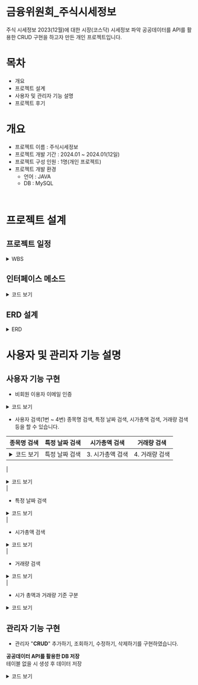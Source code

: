 # 금융위원회_주식시세정보
주식 시세정보 2023(12월)에 대한 시장(코스닥) 시세정보 파악
공공데이터를 API를 활용한 CRUD 구현을 하고자 만든 개인 프로젝트입니다.


# 목차
* 개요
* 프로젝트 설계
* 사용자 및 관리자 기능 설명
* 프로젝트 후기


# 개요
* 프로젝트 이름 : 주식시세정보
* 프로젝트 개발 기간 : 2024.01 ~ 2024.01(12일)
* 프로젝트 구성 인원 : 1명(개인 프로젝트)
* 프로젝트 개발 환경
  * 언어 : JAVA
  * DB : MySQL

<br>

# 프로젝트 설계

## 프로젝트 일정
<details>
    <summary>WBS</summary>

![image](https://github.com/koyuhjkl123/stock-quotes/assets/94844952/9e91501c-da59-407f-99f2-4d662c619153)


</details>

## 인터페이스 메소드
<details>
    <summary>코드 보기</summary>


![image](https://github.com/koyuhjkl123/stock-quotes/assets/94844952/969041e2-ca6f-4dd7-b769-dc1a2bb7740f)

</details>

## ERD 설계
<details>
    <summary>ERD</summary>

![image](https://github.com/koyuhjkl123/stock-quotes/assets/94844952/1fe20023-00f1-46d7-acf3-2776229f10e8)


</details>

# 사용자 및 관리자 기능 설명

## 사용자 기능 구현

* 비회원 이용자 이메일 인증
<details>
    <summary>코드 보기</summary>

```java
@Override
	public void SqlSelect() {
		System.out.println("---------- 주식시세정보 ----------");
		System.out.print("1. 비 회원 이용자  |  2. 관리자");
		
		int user = sc.nextInt();
		if (user == 1) {
			System.out.println("1회용으로 검색하실 이메일이 필요합니다.");
			System.out.println("인증하실 이메일 명 :");
			String email = sc.next();
			AdminEmail(email); // 해당 메소드의 매개변수 사용자 이메일

// 이메일 인증 시 아래와 같이 Admin 클래스에 있는 메소드들이 실행됩니다.
@Override
	public void AdminEmail(String email) {

		System.out.println("입력하신 해당 메일에 인증번호를 전송합니다.");
		String user_email = email; // 사용자 이메일

		String email_title = "이메일 인증"; // 사용자가 받을 이메일 제목
//			        6자리 숫자가 랜덤으로 발송됨
		String user_email_body = "인증 코드: " + GenerateVerificationCode();

		String is_key = user_email_body.substring(7); // 해당 발송된 인증 메일
		System.out.println("생성된 인증 코드: " + is_key);
		// 발신 이메일 계정 설정
		String admin_email = "koyu12315@gmail.com"; // 관리자 이메일 정보
		String admin_email_pwd = "qoli ivvo sasc ofae"; // 관리자 이메일 비밀번호

		// SMTP 서버 설정
		String email_server_host = "smtp.gmail.com";
		String email_server_port = "587";

		// 이메일 전송
		SendEmail(user_email, email_title, user_email_body, admin_email, admin_email_pwd, email_server_host, email_server_port);

		System.out.println("해당 메일로 받으신 인증번호를 입력하세요 : ");
		String user_is_key = sc.next();

		if (user_is_key.equals(is_key)) {
			System.out.println("고객님의 인증메일이 성공하였습니다.");
		} else {
			System.out.println("고객님의 인증메일이 실패하였습니다.");
		}
	}

	@Override
//	관리자 메일로 사용자에게 인증메일 발송
	public void SendEmail(String user_email, String email_title, String email_body, String admin_email,
			String admin_email_pwd, String email_server_host, String email_server_port) {
		Properties properties = new Properties();
		properties.put("mail.smtp.auth", "true"); // SMTP 인증을 사용할지 여부를 나타냅니다. "true"로 설정하면 SMTP 서버에 대한 인증
//		SMTP 인증은 이메일을 보내려는 사용자가 자신의 계정 정보로 서버에 로그인하여 승인되어야만 메일을 발송할 수 있도록 하는 보안 기능
		properties.put("mail.smtp.starttls.enable", "true"); // 사용하여 암호화된 통신을 활성화할지 여부를 나타냅니다. "true"로 설정하면 암호화된 통신이 활성화
//		이메일 클라이언트는 SMTP 서버와의 통신 시에 TLS를 사용하여 데이터를 암호화합니다. T
//		LS를 사용하면 데이터가 전송 중에 안전하게 보호되므로 중요한 정보가 포함된 이메일이 누출되거나 조작되지 않도록 보안성을 향상
		properties.put("mail.smtp.host", email_server_host);
		properties.put("mail.smtp.port", email_server_port);
//	        qoli ivvo sasc ofae // 2차 앱 비밀번호

//	       session 객체 생성: 이메일 전송에 필요한 세션을 설정
//	        Authenticator를 이용한 인증: Authenticator 클래스를 상속받아 발신자 계정의 아이디와 비밀번호를 제공하여 이메일 서버에 인증
		Session session = Session.getInstance(properties, new Authenticator() {
			@Override
//	           해당 클래스의 메소드는 아이디와 비밀번호를 저장하는데 사용되고 이메일 발송 시 이 정보를 사용하여 
//	            이메일 서버에 로그인하고 발신자 이메일 주소와 관련된 계정으로 인증을 수행
			protected PasswordAuthentication getPasswordAuthentication() {
//				JavaMail API를 사용하여 이메일을 보낼 때, 발신자 이메일 주소와 관련된 계정으로 SMTP 서버에 로그인하여 발신자의 신원을 확인하고 이메일을 보낼 수 있도록 하는 역할
				return new PasswordAuthentication(admin_email, admin_email_pwd);
				}
		});
		try {
//	        	MimeMessage : 메세지의 구조와 내용을 설정
//	        	수신자, 제목, 본문 설정: 수신자 주소, 이메일 제목, 본문 내용을 설정
			MimeMessage message = new MimeMessage(session);
			message.setFrom(new InternetAddress(admin_email)); // 관리자 이메일 정보
			message.addRecipient(Message.RecipientType.TO, new InternetAddress(user_email)); // 사용자 이메일
			message.setSubject(email_title); // 이메일 제목
			message.setText(email_body); // 이메일 본문

			Transport.send(message); // 설정된 메세지를 전송함
			System.out.println("이메일이 성공적으로 전송되었습니다.");
		} catch (MessagingException e) {
			e.printStackTrace();
		}
	}

	@Override
//	사용자에게 이메일 발송 시 인증코드 6자리 생성하는 메서드
	public String GenerateVerificationCode() {

//		SecureRandom : 클래스는 자바에서 암호학적으로 안전한 난수를 생성하기 위한 클래스
//		다양한 알고리즘을 사용하여 난수를 생성할 수 있으며, 예측 불가능하고 안전한 특성을 갖도록 구현
//		보안 관련한 인증코드 발송 시 해당 클래스를 사용하는 것이 좋다
//		Random 클래스와는 달리 보다 안전한 난수를 생성
//		일반적인 Random 클래스는 알고리즘이 예측 가능하고, 암호학적으로 안전하지 않은 난수를 생성할 수 있기 때문에 보안적인 요구사항이 있는 상황에서는 사용 x
		SecureRandom random = new SecureRandom();
//		10자리의 인증번호를 생성하기 위해 10개의 스트링빌더를 생성한다.
		StringBuilder randomKey = new StringBuilder(6);

		for (int i = 0; i < 6; i++) {
//			0 ~ 9까지 랜덤으로 6번 반복해서 randomKeyBuilder에 넣는다.
			randomKey.append(random.nextInt(10));
		}

		return randomKey.toString();
	}
```
</details>


* 사용자 검색(1번 ~ 4번)
종목명 검색, 특정 날짜 검색, 시가총액 검색, 거래량 검색 등을 할 수 있습니다.


| 종목명 검색 | 특정 날짜 검색 | 시가총액 검색 | 거래량 검색 |
| --- | --- | --- | --- |
| <details> <summary>코드 보기</summary> <pre><code> while (true) { // 5번 선택 시 끝남 System.out.println("----------- 주식시세정보 (-검색-) --------"); System.out.println("1. 종목명 검색 | 특정 날짜 검색 | 3. 시가총액 검색 | 4. 거래량 검색 | 5. 검색 종료"); int user_select = sc.nextInt(); if (user_select == 1) { System.out.println("---------- 종목명(-검색-)을 선택하셨습니다! --------"); System.out.println("종목명을 입력하세요 : "); String itmsnm_name = sc.next(); UserItmsNmsSelect(itmsnm_name); } else if (user_select == 2) { System.out.println("---------- " + "특정 날짜 검색 " + "(-전체검색-) ----------"); System.out.println("날짜 : 2023년 12월 4일 ~ 2023년 12월 28일"); System.out.println("날짜 입력 양식 예시 : 20231212"); System.out.println("날짜 입력 시 보여주는 종목 수 : 100개"); String date = sc.next(); UserSelectDate(date); } else if (user_select == 3) { System.out.println("---------- " + "시가총액 순위 " + "(-시가총액 검색-) ----------"); System.out.println("----- 원하시는 시가총액 정보를 입력하세요 -----"); System.out.println("1. 시가총액 높은 순 2. 시가총액 낮은 순"); int user_mt = sc.nextInt(); sc.nextLine(); System.out.println("1. 10위내 2. 50위내 3. 100위내"); int user_mt_rank = sc.nextInt(); UserSelectMrkttotamt(user_mt, user_mt_rank); } else if (user_select == 4) { System.out.println("---------- 거래량 검색 (--검색--) ----------"); System.out.println("--------- 원하시는 거래량 정보를 입력하세요"); System.out.println("1. 거래량 높은 순 2. 거래량 낮은 순"); int user_trqu = sc.nextInt(); sc.nextLine(); System.out.println("1. 10위내 2. 50위내 3. 100위내"); int user_trqu_rank = sc.nextInt(); UserSelectTrqu(user_trqu, user_trqu_rank); } else if (user_select == 5) { System.out.println("해당 검색을 종료하시겠습니까?"); System.out.println("1. 네 | 2. 아니요"); int user_select_end = sc.nextInt(); if (user_select_end == 1) { System.out.println("검색창을 종료하였습니다."); break; } else if (user_select_end == 2) { System.out.println("처음 선택지로 넘어갑니다."); continue; } </code></pre> </details> | <details> <summary>코드 보기</summary> <pre><code> // 특정 날짜 검색 코드 // 예시 System.out.println("특정 날짜를 입력하세요: "); String date = sc.next(); UserSelectDate(date); </code></pre> </details> | <details> <summary>코드 보기</summary> <pre><code> // 시가총액 검색 코드 // 예시 System.out.println("시가총액 순위를 선택하세요: "); int user_mt = sc.nextInt(); System.out.println("1. 10위내 2. 50위내 3. 100위내"); int user_mt_rank = sc.nextInt(); UserSelectMrkttotamt(user_mt, user_mt_rank); </code></pre> </details> | <details> <summary>코드 보기</summary> <pre><code> // 거래량 검색 코드 // 예시 System.out.println("거래량 순위를 선택하세요: "); int user_trqu = sc.nextInt(); System.out.println("1. 10위내 2. 50위내 3. 100위내"); int user_trqu_rank = sc.nextInt(); UserSelectTrqu(user_trqu, user_trqu_rank); </code></pre> </details> |

| <details>
    <summary>코드 보기</summary>
	
```java
@Override
//	유저가 종목명 검색
	public void UserItmsNmsSelect(String itmsNms_name) {

		Statement stmt;
//		시가 총액을 1억단위로 나눈 값을 추출 하고 날짜는 오름차순으로 지정
//		TRIM : 공백 제거
		String sql = "SELECT basDt, clpr, vs, fltRt, mkp, hipr, lopr, trqu, cast(cast(mrktTotAmt as signed) / 100000000 as signed) "
				+ "FROM stock1 WHERE TRIM(itmsNm) like ? order by basDt ASC";
		try {
			PreparedStatement pstmt = con.prepareStatement(sql);
			pstmt.setString(1, itmsNms_name);
			ResultSet rs = pstmt.executeQuery();

			if (!(rs.next())) {
				System.out.println();
				System.out.println("입력하신 종목명은 존재하지 않습니다.");
			} else {
				System.out.printf("%-20s %-12s %-8s %-9s %-9s %-9s %-9s %-9s %-15s\n", "날짜", "종가", "대비", "등락률", "시가",
						"고가", "저가", "거래량", "시가총액");
				SelectUser(rs); // 출력메소드
			}

			pstmt.close();
		} catch (SQLException e) {
			e.printStackTrace();
		}

	}
```
</details> |

* 특정 날짜 검색

<details>
    <summary>코드 보기</summary>

```java
@Override
	public void UserSelectDate(String date) {
//		2. 특정 날짜 검색을 하기 위한 메서드

		String sql = "select itmsNm, clpr, vs, fltRt, mkp, hipr, lopr, trqu, cast(cast(mrktTotAmt as signed) / 100000000 as signed) from stock1 where basDt = '"
				+ date + "' limit 100";

		Statement stmt;
		try {
			stmt = con.createStatement();
			ResultSet rs = stmt.executeQuery(sql);

			if (!(rs.next())) {
				System.out.println();
				System.out.println("입력된 날짜가 틀렸습니다. 다시 입력하시길 바랍니다");
			} else {
				System.out.printf("  종목명 \t 종가 \t 대비 \t 등락률 \t 시가 \t 고가 \t 저가 \t  거래량 \t 시가총액\n");
				SelectUser(rs);
			}
			stmt.close();
		} catch (SQLException e) {
			e.printStackTrace();
		}
	}
```
</details> |

* 시가총액 검색
<details>
    <summary>코드 보기</summary>

```
<!-- summary 아래 한칸 공백 두고 내용 삽입 -->@Override
	public void UserSelectMrkttotamt(int order, int rank) {
//		시가 총액 순위 메서드
//		1. 시가 총액 높은 순 2. 시가 총액 낮은 순
//		"1. 10위내  2. 50위내  3. 100위내"
		String order_by = "";
		String max_is = "";
		int limit = 0;
		if (order == 1) {
			order_by = "desc";
			max_is = "Max";
		} else if (order == 2) {
			order_by = "ASC";
			max_is = "Min";
		} else {
			System.out.println("잘못 입력하셨습니다.");
		}
		if (rank == 1) {
			limit = 10;
		} else if (rank == 2) {
			limit = 50;
		} else if (rank == 3) {
			limit = 100;
		} else {
			System.out.println("잘못입력하셨습니다.");
		}

		String sql = "SELECT itmsNm, basDt,vs,fltRt,mkp,hipr,lopr,trqu, "
				+ "cast("+max_is+"(CAST(mrktTotAmt AS SIGNED)) / 100000000 as signed) AS min_mrktTotAmt FROM stock1 "
				+ "GROUP BY itmsNm, basDt, vs, fltRt, mkp, hipr, lopr, trqu ORDER BY min_mrktTotAmt "+order_by+"  limit "+limit+"";

		Statement stmt;
		try {
			stmt = con.createStatement();
			ResultSet rs = stmt.executeQuery(sql);

			System.out.printf("%-22s %-9s %-9s %-9s %-9s %-9s %-9s\t %-9s \t %-8s \n", "종목명", "날짜",  "대비", "등락률", "시가",
					"고가", "저가", "거래량", "시가총액");

			while (rs.next()) {

				SelectUser(rs);
			}

			stmt.close();
		} catch (SQLException e) {
			e.printStackTrace();
		}

	}

```
</details> |

* 거래량 검색
<details>
    <summary>코드 보기</summary>

```java
@Override
	public void UserSelectTrqu(int order, int rank) {
//		4. 거래량 검색 기능 메서드
//		매개변수1 : number -> 1. 거래량 높은 순  2. 거래량 낮은 순
//		매개변수2 : rank  -> 1. 10위내,  2. 50위내  3. 100위내 

		String Max_Min = ""; // 최대값, 최소값
		String Order_by = ""; // 오름차순, 내림차순
		int limit_rank_number = 0; // rank 몇위까지 보여줄것인가
		int number_rank = 0; // 10, 50, 100 순위 내에 입력

//		오름차순, 내림차순 결정
		if (order == 1) {
			Order_by = "desc";
			Max_Min = "MAX";
		} else if (order == 2) {
			Order_by = "asc";
			Max_Min = "MIN";
		} else {
			System.out.println("잘못 입력하셨습니다.");
		}
//		limit의 순위 결정
		if (rank == 1) {
			limit_rank_number = 10;
		} else if (rank == 2) {
			limit_rank_number = 50;
		} else if (rank == 3) {
			limit_rank_number = 100;
		}

		String sql = "select itmsNm, basDt,vs,fltRt,mkp,hipr,lopr, " + Max_Min + "(cast(trqu as signed)) as max_trqu, "
				+ "cast("+Max_Min+"(CAST(mrktTotAmt AS SIGNED)) / 100000000 as SIGNED) AS min_mrktTotAmt " + " from stock1 "
				+ "group by itmsNm, basDt,vs,fltRt,mkp,hipr,lopr " + " order by max_trqu " + Order_by + " limit " + limit_rank_number;

		Statement stmt;
		try {
			stmt = con.createStatement();
			ResultSet rs = stmt.executeQuery(sql);

			System.out.printf("%-22s %-9s %-9s %-9s %-9s %-9s %-9s\t %-9s \t %-10s \n", "종목명", "날짜",  "대비", "등락률", "시가",
					"고가", "저가", "거래량", "시가총액");

			while (rs.next()) {
				SelectUser(rs);
			}
			stmt.close();
		} catch (SQLException e) {
			e.printStackTrace();
		}

	}
```
</details> |

* 시가 총액과 거래량 기준 구분

<details>
    <summary>코드 보기</summary>

```java
//	거래량과 시가 총액에 대한 값 구분을 정하기 위한 메서드
	public void SelectUser(ResultSet rs) {
		try {

			DecimalFormat formats = new DecimalFormat("#,##0원");

			do {
//				시가총액의 길이가 5이상은 단위가 조, 5이하면 억대
				if (rs.getString(9).length() >= 5) {
					// SQL에서 억 단위로 나눈 후 길이가 5이상이라면 조로 기준을 나눈다.
//					거래량 : 1,000단위로 구분하고 거래량은 억단위인 기준
					System.out.printf("%-20s %-12s %-8s %-9s %-9s %-9s %-9s %-9s\t %-15s\n", rs.getString(1),
							rs.getString(2), rs.getString(3), rs.getString(4), rs.getString(5), rs.getString(6),
							rs.getString(7), formats.format(Integer.parseInt(rs.getString(8))),
//							0부터 1미만까지의 값을 1조로 설정
							rs.getString(9).substring(0, rs.getString(9).length() - 4) + "조 "
//							1부터 끝까지 : 1부터 시작 값의 끝까지는 억으로 
									+ rs.getString(9).substring(rs.getString(9).length() - 4) + "억");
				} else {
					System.out.printf("%-20s %-12s %-8s %-9s %-9s %-9s %-9s %-9s\t %-15s\n", rs.getString(1),
							rs.getString(2), rs.getString(3), rs.getString(4), rs.getString(5), rs.getString(6),
							rs.getString(7), formats.format(Integer.parseInt(rs.getString(8))), rs.getString(9) + "억");
				}
			} while (rs.next());

		} catch (SQLException e) {
			e.printStackTrace();
		}

	}

```
</details>

## 관리자 기능 구현
* 관리자
"**CRUD**" 추가하기, 조회하기, 수정하기, 삭제하기를 구현하였습니다. <br>

**공공데이터 API를 활용한 DB 저장** <br>
테이블 없을 시 생성 후 데이터 저장

<details>
    <summary>코드 보기</summary>

```java
@Override
	public void Database() {
//		API의 주소들의 저장소
		String[] api_data = {
//				코스닥 12월 1주차 ~ 4주차
				"https://apis.data.go.kr/1160100/service/GetStockSecuritiesInfoService/getStockPriceInfo?serviceKey=B0n71QWQYKWw2A85EXRc5IQbV1P29e6lKpPlaefJZR4ls84%2BKV8HhzYR7pC6oK0wh0CUhKHZMR4z79CrhJhGUQ%3D%3D&numOfRows=150000&resultType=json&beginBasDt=20231204&endBasDt=20231211&mrktCls=KOSDAQ",
				"https://apis.data.go.kr/1160100/service/GetStockSecuritiesInfoService/getStockPriceInfo?serviceKey=B0n71QWQYKWw2A85EXRc5IQbV1P29e6lKpPlaefJZR4ls84%2BKV8HhzYR7pC6oK0wh0CUhKHZMR4z79CrhJhGUQ%3D%3D&numOfRows=150000&resultType=json&beginBasDt=20231211&endBasDt=20231218&mrktCls=KOSDAQ",
				"https://apis.data.go.kr/1160100/service/GetStockSecuritiesInfoService/getStockPriceInfo?serviceKey=B0n71QWQYKWw2A85EXRc5IQbV1P29e6lKpPlaefJZR4ls84%2BKV8HhzYR7pC6oK0wh0CUhKHZMR4z79CrhJhGUQ%3D%3D&numOfRows=150000&resultType=json&beginBasDt=20231218&endBasDt=20231225&mrktCls=KOSDAQ",
				"https://apis.data.go.kr/1160100/service/GetStockSecuritiesInfoService/getStockPriceInfo?serviceKey=B0n71QWQYKWw2A85EXRc5IQbV1P29e6lKpPlaefJZR4ls84%2BKV8HhzYR7pC6oK0wh0CUhKHZMR4z79CrhJhGUQ%3D%3D&numOfRows=150000&resultType=json&beginBasDt=20231225&endBasDt=20240101&mrktCls=KOSDAQ" };

//		멀티스레드를 활용하기 위한 인터페이스 ExecutorService : 지정한 수만큼의 고정된 쓰레드풀을 생성
		ExecutorService mutil_thread = Executors.newFixedThreadPool(api_data.length);
//		데이터의 결과값을 저장한다.
//		Future는 자바에서 비동기적인 작업의 결과를 나타내는 인터페이스
//		비동기적인 작업은 작업이 완료될 때까지 기다리지 않고 다른 작업을 수행할 수 있도록 해주는 방식으로 동작
//		Future는 작업의 현재 상태와 작업이 완료된 후 결과를 가져오는 메서드를 제공
//		각 작업의 결과를 추적하기 위해 Future 사용
		List<Future<String>> futures = new ArrayList<>();

		// 각 API URL에 대해 Callable을 생성하고 executorService.submit()으로 제출합니다.
		for (String api_datas : api_data) {
//			callable은 Runnable과 유사 하지만 결과를 반환하고 예외를 던질 수 있는 점에서 차이있다
//			allable은 하나의 call() 메서드를 정의하며, 이 메서드는 스레드에서 실행될 코드를 포함
//			call() 메서드는 결과를 반환하거나 예외를 던질 수 있음
//			call() 메서드가 반환하는 값은 Future 객체를 통해 얻을 수 있다.
			Callable<String> apiCallTask = () -> AdminDatabase(api_datas);

			// Callable을 mutil_thread에 제출하고 Futures를 리스트에 추가합니다.
			futures.add(mutil_thread.submit(apiCallTask));
		}

		for (Future<String> future : futures) {

			try {
				String result = future.get();// 작업이 완료될 때까지 대기하고 결과를 얻음
				Thread.sleep(200);
			} catch (InterruptedException | ExecutionException e) {
				e.printStackTrace();
			}
		}
		mutil_thread.shutdown(); // 종료하기
	}
	public synchronized boolean isTableExists(String table_name) {
//		중복 테이블 검사

//		테이블이 있으면 true, 없다면 false
		DatabaseMetaData metadata;
		try {
			metadata = con.getMetaData();
			ResultSet resultset = metadata.getColumns(null, null, table_name, null);

			return resultset.next();
		} catch (SQLException e) {
			return false;
		}

	}

//	스레드 전용 메서드
	public synchronized String AdminDatabase(String api_data) {
		String test = ""; // 가져온 데이터가 null이 아닌지 검사하기 위한 변수
		StringBuilder result = new StringBuilder();
		try {
			URL url = new URL(api_data);
			// 응답 형식을 JSON으로 설정
			BufferedReader bf = new BufferedReader(new InputStreamReader(url.openStream(), "UTF-8"));

			while ((test = bf.readLine()) != null) {
				result.append(test);
			}

			JSONParser parser = new JSONParser();
			JSONObject jsonObj = (JSONObject) parser.parse(result.toString());
			JSONObject response = (JSONObject) jsonObj.get("response");
			JSONObject body = (JSONObject) response.get("body");
			JSONObject items = (JSONObject) body.get("items");
			JSONArray item = (JSONArray) items.get("item");

//			Stock1이라는 테이블 생성
			String sql_create = "create table Stock1(" + "num int auto_increment not null primary key,"
					+ "itmsNm VARCHAR(40) not null," + "basDt VARCHAR(40) not null," + "clpr VARCHAR(40) not null,"
					+ "vs VARCHAR(40) not null," + "fltRt VARCHAR(40) not null," + "mkp VARCHAR(40) not null,"
					+ "hipr VARCHAR(40) not null," + "lopr VARCHAR(40) not null," + "trqu VARCHAR(40) not null,"
					+ "mrktTotAmt VARCHAR(40) not null)";

			if (!isTableExists("Stock1")) { // 메서드 호출
//					true : 테이블이 없을 때
//		        	false : 테이블이 있을 때

				try {
					Statement stmt = con.createStatement();
					stmt.executeUpdate(sql_create);
					System.out.println("테이블 생성 완료");
				} catch (Exception e) {
					System.out.println("테이블이 중복되었습니다.");
				}
			}

			for (int i = 0; i < item.size(); i++) {
				JSONObject itmsNm = (JSONObject) item.get(i);
				String itmsNms = (String) itmsNm.get("itmsNm"); // 종목명
				String mrktTotAmt = (String) itmsNm.get("mrktTotAmt"); // 시가총액
				String mrktCtg = (String) itmsNm.get("mrktCtg"); // 시장 구분
				String clpr = (String) itmsNm.get("clpr"); // 종가
				String basDt = (String) itmsNm.get("basDt"); // 기준일자
				String vs = (String) itmsNm.get("vs"); // 대비
				String fltRt = (String) itmsNm.get("fltRt"); // 등락률
				String trqu = (String) itmsNm.get("trqu"); // 거래량
				String mkp = (String) itmsNm.get("mkp"); // 시가
				String hipr = (String) itmsNm.get("hipr"); // 고가
				String lopr = (String) itmsNm.get("lopr"); // 저가

//				api 데이터 가져온 값을 통해 set로 값을 저장
				setItmsNms(itmsNms); setBasDt(basDt);
				setClpr(clpr); setVs(vs);
				setFltRt(fltRt); setMkp(mkp);
				setHipr(hipr); setLopr(lopr);
				setTrqu(trqu); setMrktTotAmt(mrktTotAmt);
				System.out.print(itmsNms + "  " + basDt + "  " + clpr + "  " + vs + "  " + fltRt + "  " + mkp + "  "
						+ hipr + "  " + lopr + " " + trqu + " " + mrktTotAmt + "\n"); // 날짜, 종가
//				SQL INSERT문
				String sql_insert = "insert into Stock1(itmsNm, basDt, clpr, vs, fltRt, mkp, hipr, lopr, trqu, mrktTotAmt) "
						+ "values (?, ?, ?, ?, ?, ?, ?, ?, ?, ?)";
//				set으로 저장한 값을 insert하여 해당 값을 반환
				PreparedStatement pstmt = con.prepareStatement(sql_insert);
				pstmt = con.prepareStatement(sql_insert);
				pstmt.setString(1, getItmsNms()); // 종목명
				pstmt.setString(2, getBasDt()); // 기준일자
				pstmt.setString(3, getClpr()); // 종가
				pstmt.setString(4, getVs()); // 대비
				pstmt.setString(5, getFltRt()); // 등락률
				pstmt.setString(6, getMkp()); // 시가
				pstmt.setString(7, getHipr()); // 고가
				pstmt.setString(8, getLopr()); // 저가
				pstmt.setString(9, getTrqu()); // 거래량
				pstmt.setString(10, getMrktTotAmt()); // 시가총액
				int result_sum = pstmt.executeUpdate();

				if (result_sum == 1) {
					System.out.println("정보 업데이트 완료되었습니다.");
				} else {
					System.out.println("정보 업데이트 실패되었습니다.");
				}
			}

		} catch (Exception e) {
			e.printStackTrace();
		}

		return "데이터베이스";
	}

```
</details>
